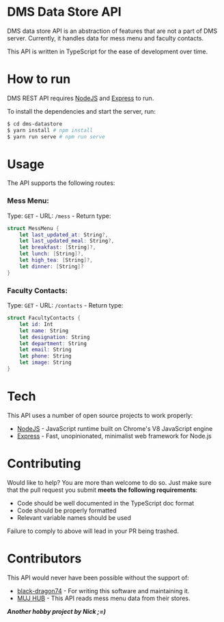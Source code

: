 # DMS Data Store API

DMS data store API is an abstraction of features that are not a part of DMS server. Currently, it handles data for mess
menu and faculty contacts.

This API is written in TypeScript for the ease of development over time.

# How to run

DMS REST API requires [NodeJS] and [Express] to run.

To install the dependencies and start the server, run:

```sh
$ cd dms-datastore
$ yarn install # npm install
$ yarn run serve # npm run serve
```

# Usage

The API supports the following routes:

### Mess Menu:

Type: `GET` - URL: `/mess` - Return type:

```swift
struct MessMenu {
    let last_updated_at: String?,
    let last_updated_meal: String?,
    let breakfast: [String]?,
    let lunch: [String]?,
    let high_tea: [String]?,
    let dinner: [String]?
}
```

### Faculty Contacts:

Type: `GET` - URL: `/contacts` - Return type:

```swift
struct FacultyContacts {
    let id: Int
    let name: String
    let designation: String
    let department: String
    let email: String
    let phone: String
    let image: String
}
```

# Tech

This API uses a number of open source projects to work properly:

* [NodeJS] - JavaScript runtime built on Chrome's V8 JavaScript engine
* [Express] - Fast, unopinionated, minimalist web framework for Node.js

# Contributing

Would like to help? You are more than welcome to do so. Just make sure that the pull request you submit **meets the
following requirements**:

- Code should be well documented in the TypeScript doc format
- Code should be properly formatted
- Relevant variable names should be used

Failure to comply to above will lead in your PR being trashed.

# Contributors

This API would never have been possible without the support of:

- [black-dragon74](https://github.com/black-dragon74) - For writing this software and maintaining it.
- [MUJ HUB](https://mujhub.com) - This API reads mess menu data from their stores.

***Another hobby project by Nick ;=)***

<!-- LINKS USED IN THIS MARKDOWN FILE -->

[NodeJS]: <https://nodejs.org/>

[Express]: <https://expressjs.com>
